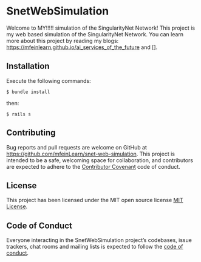# SnetWebSimulation

Welcome to MY!!!!! simulation of the SingularityNet Network! This project is my web based simulation of the SingularityNet Network. You can learn more about this project by reading my blogs: https://mfeinlearn.github.io/ai_services_of_the_future
and [].


## Installation

Execute the following commands:

    $ bundle install

then:

    $ rails s


## Contributing

Bug reports and pull requests are welcome on GitHub at https://github.com/mfeinLearn/snet-web-simulation. This project is intended to be a safe, welcoming space for collaboration, and contributors are expected to adhere to the [Contributor Covenant](http://contributor-covenant.org) code of conduct.

## License
This project has been licensed under the MIT open source license [MIT License](https://opensource.org/licenses/MIT).

## Code of Conduct

Everyone interacting in the SnetWebSimulation project’s codebases, issue trackers, chat rooms and mailing lists is expected to follow the [code of conduct](https://github.com/mfeinLearn/the_crypto_update/blob/master/CODE_OF_CONDUCT.md).
